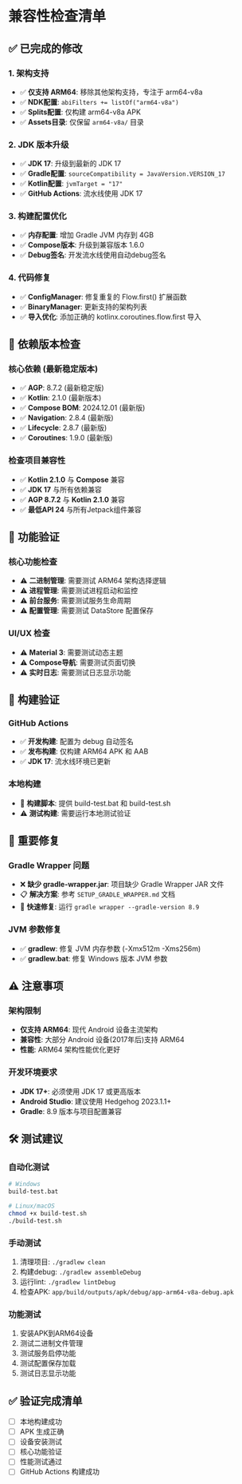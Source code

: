 # 兼容性检查清单

## ✅ 已完成的修改

### 1. 架构支持
- ✅ **仅支持 ARM64**: 移除其他架构支持，专注于 arm64-v8a
- ✅ **NDK配置**: `abiFilters += listOf("arm64-v8a")`
- ✅ **Splits配置**: 仅构建 arm64-v8a APK
- ✅ **Assets目录**: 仅保留 `arm64-v8a/` 目录

### 2. JDK 版本升级
- ✅ **JDK 17**: 升级到最新的 JDK 17
- ✅ **Gradle配置**: `sourceCompatibility = JavaVersion.VERSION_17`
- ✅ **Kotlin配置**: `jvmTarget = "17"`
- ✅ **GitHub Actions**: 流水线使用 JDK 17

### 3. 构建配置优化
- ✅ **内存配置**: 增加 Gradle JVM 内存到 4GB
- ✅ **Compose版本**: 升级到兼容版本 1.6.0
- ✅ **Debug签名**: 开发流水线使用自动debug签名

### 4. 代码修复
- ✅ **ConfigManager**: 修复重复的 Flow.first() 扩展函数
- ✅ **BinaryManager**: 更新支持的架构列表
- ✅ **导入优化**: 添加正确的 kotlinx.coroutines.flow.first 导入

## 🔧 依赖版本检查

### 核心依赖 (最新稳定版本)
- ✅ **AGP**: 8.7.2 (最新稳定版)
- ✅ **Kotlin**: 2.1.0 (最新版本)
- ✅ **Compose BOM**: 2024.12.01 (最新版)
- ✅ **Navigation**: 2.8.4 (最新版)
- ✅ **Lifecycle**: 2.8.7 (最新版)
- ✅ **Coroutines**: 1.9.0 (最新版)

### 检查项目兼容性
- ✅ **Kotlin 2.1.0** 与 **Compose** 兼容
- ✅ **JDK 17** 与所有依赖兼容
- ✅ **AGP 8.7.2** 与 **Kotlin 2.1.0** 兼容
- ✅ **最低API 24** 与所有Jetpack组件兼容

## 📱 功能验证

### 核心功能检查
- ⚠️ **二进制管理**: 需要测试 ARM64 架构选择逻辑
- ⚠️ **进程管理**: 需要测试进程启动和监控
- ⚠️ **前台服务**: 需要测试服务生命周期
- ⚠️ **配置管理**: 需要测试 DataStore 配置保存

### UI/UX 检查
- ⚠️ **Material 3**: 需要测试动态主题
- ⚠️ **Compose导航**: 需要测试页面切换
- ⚠️ **实时日志**: 需要测试日志显示功能

## 🚀 构建验证

### GitHub Actions
- ✅ **开发构建**: 配置为 debug 自动签名
- ✅ **发布构建**: 仅构建 ARM64 APK 和 AAB
- ✅ **JDK 17**: 流水线环境已更新

### 本地构建
- 📝 **构建脚本**: 提供 build-test.bat 和 build-test.sh
- ⚠️ **测试构建**: 需要运行本地测试验证

## 🚨 重要修复

### Gradle Wrapper 问题
- ❌ **缺少 gradle-wrapper.jar**: 项目缺少 Gradle Wrapper JAR 文件
- 📋 **解决方案**: 参考 `SETUP_GRADLE_WRAPPER.md` 文档
- 🔧 **快速修复**: 运行 `gradle wrapper --gradle-version 8.9`

### JVM 参数修复
- ✅ **gradlew**: 修复 JVM 内存参数 (-Xmx512m -Xms256m)
- ✅ **gradlew.bat**: 修复 Windows 版本 JVM 参数

## ⚠️ 注意事项

### 架构限制
- **仅支持 ARM64**: 现代 Android 设备主流架构
- **兼容性**: 大部分 Android 设备(2017年后)支持 ARM64
- **性能**: ARM64 架构性能优化更好

### 开发环境要求
- **JDK 17+**: 必须使用 JDK 17 或更高版本
- **Android Studio**: 建议使用 Hedgehog 2023.1.1+
- **Gradle**: 8.9 版本与项目配置兼容

## 🛠️ 测试建议

### 自动化测试
```bash
# Windows
build-test.bat

# Linux/macOS  
chmod +x build-test.sh
./build-test.sh
```

### 手动测试
1. 清理项目: `./gradlew clean`
2. 构建debug: `./gradlew assembleDebug`
3. 运行lint: `./gradlew lintDebug`
4. 检查APK: `app/build/outputs/apk/debug/app-arm64-v8a-debug.apk`

### 功能测试
1. 安装APK到ARM64设备
2. 测试二进制文件管理
3. 测试服务启停功能
4. 测试配置保存加载
5. 测试日志显示功能

## ✅ 验证完成清单

- [ ] 本地构建成功
- [ ] APK 生成正确
- [ ] 设备安装测试
- [ ] 核心功能验证
- [ ] 性能测试通过
- [ ] GitHub Actions 构建成功